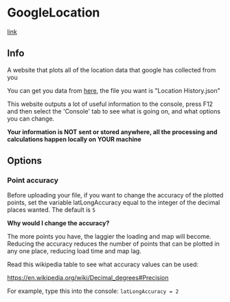 # GoogleLocation

[link](https://thatguywiththatname.github.io/GoogleLocations/source)

## Info

A website that plots all of the location data that google has collected from you

You can get you data from [here](https://takeout.google.com/settings/takeout), the file you want is "Location History.json"

This website outputs a lot of useful information to the console, press F12 and then select the 'Console' tab to see what is going on, and what options you can change.

**Your information is NOT sent or stored anywhere, all the processing and calculations happen locally on YOUR machine**

## Options

### Point accuracy

Before uploading your file, if you want to change the accuracy of the plotted points, set the variable latLongAccuracy equal to the integer of the decimal places wanted. The default is `5`

**Why would I change the accuracy?**

The more points you have, the laggier the loading and map will become. Reducing the accuracy reduces the number of points that can be plotted in any one place, reducing load time and map lag.

Read this wikipedia table to see what accuracy values can be used:

https://en.wikipedia.org/wiki/Decimal_degrees#Precision

For example, type this into the console: `latLongAccuracy = 2`
